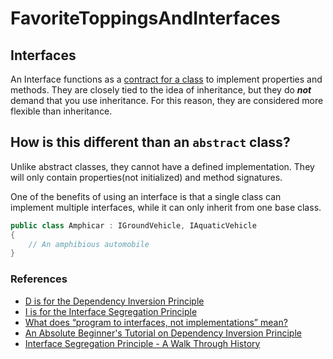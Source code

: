 # FavoriteToppingsAndInterfaces

## Interfaces

An Interface functions as a [contract for a class](https://docs.microsoft.com/en-us/dotnet/csharp/programming-guide/interfaces/) to implement properties and methods. They are closely tied to the idea of inheritance, but they do ***not*** demand that you use inheritance. For this reason, they are considered more flexible than inheritance.

## How is this different than an `abstract` class?

Unlike abstract classes, they cannot have a defined implementation. They will only contain properties(not initialized) and method signatures.

One of the benefits of using an interface is that a single class can implement multiple interfaces, while it can only inherit from one base class.

```csharp
public class Amphicar : IGroundVehicle, IAquaticVehicle
{	
	// An amphibious automobile
}
```

### References

- [D is for the Dependency Inversion Principle](https://news.realm.io/news/donn-felker-solid-part-5/)
- [I is for the Interface Segregation Principle](https://news.realm.io/news/donn-felker-solid-part-4/)
- [What does “program to interfaces, not implementations” mean?](https://stackoverflow.com/questions/2697783/what-does-program-to-interfaces-not-implementations-mean)
- [An Absolute Beginner's Tutorial on Dependency Inversion Principle](https://www.codeproject.com/Articles/615139/An-Absolute-Beginners-Tutorial-on-Dependency-Inver)
- [Interface Segregation Principle - A Walk Through History](https://www.codeproject.com/Tips/766045/Interface-Segregation-Principle-ISP-of-SOLID-in-Cs)
